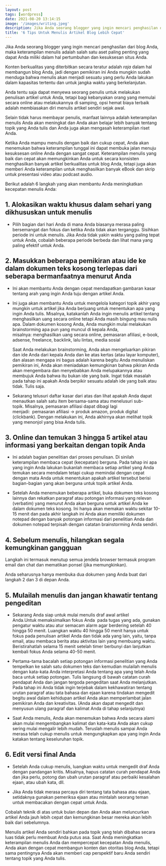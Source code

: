 ```yaml
---
layout: post
tags: [wordpress]
date: 2021-08-20 13:14:15
image: '/images/writing.jpeg'
description: Jika Anda seorang blogger yang ingin mencari penghasilan dari blog Anda, maka keterampilan...
title: '6 Tips Untuk Menulis Artikel Blog Lebih Cepat'
---
```


Jika Anda seorang blogger yang ingin mencari penghasilan dari blog Anda, maka keterampilan menulis adalah salah satu aset paling penting yang dapat Anda miliki dalam hal pertumbuhan dan kesuksesan situs Anda.

Konten berkualitas yang diterbitkan secara teratur adalah _raja_ dalam hal membangun blog Anda, jadi dengan pemikiran ini Anda mungkin sudah menduga bahwa menulis akan menjadi sesuatu yang perlu Anda lakukan dalam kapasitas tertentu dan untuk jangka waktu yang berkelanjutan.

Anda tentu saja dapat menyewa seorang penulis untuk melakukan penulisan artikel untuk Anda, tetapi bagi kebanyakan orang yang memulai secara online atau melakukannya di samping, opsi hemat biaya terbaik adalah membiasakan diri menulis artikel sendiri sejak awal.

Selain tidak harus membayar penulis, manfaat lainnya adalah keterampilan menulis Anda akan meningkat dan Anda akan belajar lebih banyak tentang topik yang Anda tulis dan Anda juga akan mengasah keterampilan riset Anda.

Ketika Anda mampu menulis dengan baik dan cukup cepat, Anda akan menemukan bahwa keterampilan tunggal ini dapat membuka jalan menuju kesuksesan online Anda dengan sangat cepat. Keterampilan menulis yang baik dan cepat akan memungkinkan Anda untuk secara konsisten menghasilkan banyak artikel berkualitas untuk blog Anda, tetapi juga akan memberi Anda keterampilan untuk menghasilkan banyak eBook dan skrip untuk presentasi video atau podcast audio.

Berikut adalah 6 langkah yang akan membantu Anda meningkatkan kecepatan menulis Anda:

## 1. Alokasikan waktu khusus dalam sehari yang dikhususkan untuk menulis

- Pilih bagian dari hari Anda di mana Anda biasanya merasa paling bersemangat dan fokus dan ketika Anda tidak akan terganggu. Sisihkan periode ini untuk menulis. Jika Anda tidak yakin waktu yang paling tepat untuk Anda, cobalah beberapa periode berbeda dan lihat mana yang paling efektif untuk Anda.

## 2. Masukkan beberapa pemikiran atau ide ke dalam dokumen teks kosong terlepas dari seberapa bermanfaatnya menurut Anda

- Ini akan membantu Anda dengan cepat mendapatkan gambaran kasar tentang arah yang ingin Anda tuju dengan artikel Anda.

- Ini juga akan membantu Anda untuk mengelola kategori topik akhir yang mungkin untuk artikel jika Anda berjuang untuk menentukan apa yang ingin Anda tulis. Misalnya, katakanlah Anda ingin menulis artikel tentang menghasilkan uang secara online tetapi Anda masih bingung mau nulis apa. Dalam dokumen kosong Anda, Anda mungkin mulai melakukan brainstorming apa pun yang muncul di kepala Anda, misalnya: menghasilkan uang secara online, pemasaran afiliasi, e-book, adsense, freelance, backlink, lalu lintas, media sosial

    Saat Anda melakukan brainstorming, Anda akan mengeluarkan pikiran dan ide Anda dari kepala Anda dan ke atas kertas (atau layar komputer), dan alasan mengapa ini bagus adalah karena begitu Anda menuliskan pemikiran ini, Anda akan meniadakan kemungkinan bahwa pikiran Anda akan mengembara dan menyebabkan Anda melupakannya atau membujuk Anda bahwa itu bukan ide yang baik. Ingat tidak masalah pada tahap ini apakah Anda berpikir sesuatu adalah ide yang baik atau tidak. Tulis saja.

- Sekarang telusuri daftar kasar dari atas dan lihat apakah Anda dapat menautkan salah satu item bersama-sama atau menelusuri sub-topik. Misalnya, pemasaran afiliasi dapat dibagi lagi menjadi:  pemasaran afiliasi -> produk amazon, produk digital (clickbank). Dengan melakukan ini, Anda akhirnya akan melihat topik yang menonjol yang bisa Anda tulis.

## 3. Online dan temukan 3 hingga 5 artikel atau informasi yang berkaitan dengan topik Anda

- Ini adalah bagian penelitian dari proses penulisan. Di sinilah keterampilan membaca cepat (kecepatan) berguna. Pada tahap ini apa yang ingin Anda lakukan bukanlah membaca setiap artikel yang Anda temukan secara mendalam tetapi cukup memindai dengan cepat dengan mata Anda untuk menentukan apakah artikel tersebut berisi bagian-bagian yang akan berguna untuk topik artikel Anda.

- Setelah Anda menemukan beberapa artikel, buka dokumen teks kosong lainnya dan rekatkan paragraf atau potongan informasi yang relevan (verbatim) yang menurut Anda akan berguna untuk artikel Anda ke dalam dokumen teks kosong. Ini hanya akan memakan waktu sekitar 10-15 menit dan pada akhir langkah ini Anda akan memiliki dokumen notepad dengan banyak potongan informasi dari penelitian Anda dan dokumen notepad terpisah dengan catatan brainstorming Anda sendiri.

## 4. Sebelum menulis, hilangkan segala kemungkinan gangguan

Langkah ini termasuk menutup semua jendela browser termasuk program email dan chat dan mematikan ponsel (jika memungkinkan).

Anda seharusnya hanya membuka dua dokumen yang Anda buat dari langkah 2 dan 3 di depan Anda.

## 5. Mulailah menulis dan jangan khawatir tentang pengeditan

- Sekarang Anda siap untuk mulai menulis draf awal artikel Anda.Untuk memaksimalkan fokus Anda  pada tugas yang ada, gunakan pengatur waktu atau atur semacam alarm agar berdering setelah 40 hingga 50 menit. Luangkan waktu 40 hingga 50 menit hanya untuk fokus pada penulisan artikel Anda dan tidak ada yang lain, yaitu, tanpa email, atau membaca berita atau aktivitas lain yang membuang waktu. Beristirahatlah selama 15 menit setelah timer berbunyi dan lanjutkan kembali fokus Anda selama 40-50 menit.

- Pertama-tama bacalah setiap potongan informasi penelitian yang Anda tempelkan ke salah satu dokumen teks dan kemudian mulailah menulis dengan kata-kata Anda interpretasi Anda tentang apa yang telah Anda baca untuk setiap potongan. Tulis langsung di bawah catatan curah pendapat Anda dan jangan tergoda pengeditan saat Anda melanjutkan. Pada tahap ini Anda tidak ingin terjebak dalam kekhawatiran tentang urutan paragraf atau tata bahasa dan ejaan karena tindakan mengedit begitu awal dalam kehidupan artikel Anda akan memperlambat jalan pemikiran Anda dan kreativitas. (Anda akan dapat mengedit dan menyusun ulang paragraf dan kalimat Anda di tahap selanjutnya)

- Saat Anda menulis, Anda akan menemukan bahwa Anda secara alami akan mulai mengembangkan kalimat dan kata-kata Anda akan cukup sering mulai mengalir lebih mudah. ​​Teruslah menulis sampai Anda merasa telah cukup menulis untuk mengungkapkan apa yang ingin Anda katakan tentang keseluruhan topik.

## 6. Edit versi final Anda

- Setelah Anda cukup menulis, luangkan waktu untuk mengedit draf Anda dengan pandangan kritis. Misalnya, hapus catatan curah pendapat Anda dan jika perlu, potong dan ubah urutan paragraf atau perbaiki kesalahan ejaan, atau ubah kata, dll.

- Jika Anda tidak merasa percaya diri tentang tata bahasa atau ejaan, setidaknya gunakan pemeriksa ejaan atau mintalah seorang teman untuk membacakan dengan cepat untuk Anda.

Cobalah teknik di atas untuk bulan depan dan Anda akan meluncurkan artikel Anda jauh lebih cepat dan kemungkinan besar mereka akan lebih baik dari sebelumnya.

Menulis artikel Anda sendiri bahkan pada topik yang telah dibahas secara luas tidak perlu membuat Anda putus asa. Saat Anda meningkatkan keterampilan menulis Anda dan mempercepat kecepatan Anda menulis, Anda akan dengan cepat membangun konten dan otoritas blog Anda, tetapi sama pentingnya Anda akan memberi cap perspektif baru Anda sendiri tentang topik yang Anda tulis.
